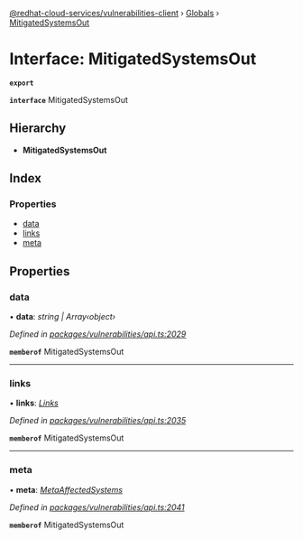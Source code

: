 [@redhat-cloud-services/vulnerabilities-client](../README.md) › [Globals](../globals.md) › [MitigatedSystemsOut](mitigatedsystemsout.md)

# Interface: MitigatedSystemsOut

**`export`** 

**`interface`** MitigatedSystemsOut

## Hierarchy

* **MitigatedSystemsOut**

## Index

### Properties

* [data](mitigatedsystemsout.md#data)
* [links](mitigatedsystemsout.md#links)
* [meta](mitigatedsystemsout.md#meta)

## Properties

###  data

• **data**: *string | Array‹object›*

*Defined in [packages/vulnerabilities/api.ts:2029](https://github.com/RedHatInsights/javascript-clients/blob/master/packages/vulnerabilities/api.ts#L2029)*

**`memberof`** MitigatedSystemsOut

___

###  links

• **links**: *[Links](links.md)*

*Defined in [packages/vulnerabilities/api.ts:2035](https://github.com/RedHatInsights/javascript-clients/blob/master/packages/vulnerabilities/api.ts#L2035)*

**`memberof`** MitigatedSystemsOut

___

###  meta

• **meta**: *[MetaAffectedSystems](metaaffectedsystems.md)*

*Defined in [packages/vulnerabilities/api.ts:2041](https://github.com/RedHatInsights/javascript-clients/blob/master/packages/vulnerabilities/api.ts#L2041)*

**`memberof`** MitigatedSystemsOut
